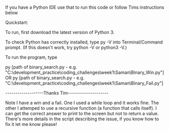 If you have a Python IDE use that to run this code or follow Tims instructions below

Quickstart:

To run, first download the latest version of Python 3.

To check Python has correctly installed, type py -V into Terminal/Command prompt. (If this doesn't work, try python -V or python3 -V.)

To run the program, type

py [path of binary_search.py - e.g. "C:\development_practice\coding_challenges\week1\Saman\Binary_Win.py"] OR py [path of binary_search.py - e.g. "C:\development_practice\coding_challenges\week1\Saman\Binary_Fail.py"]

-------------------Thanks Tim--------------------

Note I have a win and a fail. One I used a while loop and it works fine. The other I attemped to use a recursive function (a function that calls itself). I can get the correct answer to print to the screen but not to return a value. There's more details in the script describing the issue, if you know how to fix it let me know please!
